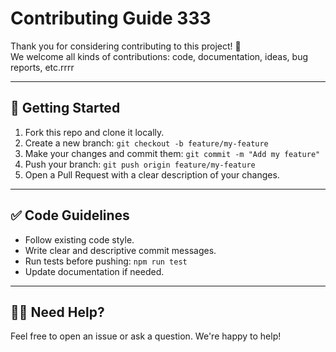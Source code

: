# Contributing Guide 333

Thank you for considering contributing to this project! 🎉  
We welcome all kinds of contributions: code, documentation, ideas, bug reports, etc.rrrr

---

## 🧰 Getting Started

1. Fork this repo and clone it locally.
2. Create a new branch: `git checkout -b feature/my-feature`
3. Make your changes and commit them: `git commit -m "Add my feature"`
4. Push your branch: `git push origin feature/my-feature`
5. Open a Pull Request with a clear description of your changes.

---

## ✅ Code Guidelines

- Follow existing code style.
- Write clear and descriptive commit messages.
- Run tests before pushing: `npm run test`
- Update documentation if needed.

---

## 🙋‍♀️ Need Help?

Feel free to open an issue or ask a question. We're happy to help!
